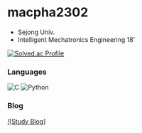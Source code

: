 # macpha2302

- Sejong Univ.
- Intelligent Mechatronics Engineering 18'

[![Solved.ac Profile](http://mazassumnida.wtf/api/mini/generate_badge?boj=macpha2302)](https://solved.ac/macpha2302/)

### Languages
![C](https://img.shields.io/badge/C-A8B9CC.svg?&style=for-the-badge&logo=C&logoColor=white)
![Python](https://img.shields.io/badge/Python-3776AB.svg?&style=for-the-badge&logo=Python&logoColor=white)

### Blog
[![Study Blog]](https://macpha2302.tistory.com/)
